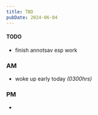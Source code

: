 ```yaml
---
title: TBD
pubDate: 2024-06-04
---
```


#### TODO

- finish annotsav esp work

### AM

- woke up early today _(0300hrs)_

### PM

-
